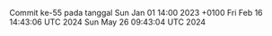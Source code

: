 Commit ke-55 pada tanggal Sun Jan 01 14:00 2023 +0100
Fri Feb 16 14:43:06 UTC 2024
Sun May 26 09:43:04 UTC 2024

